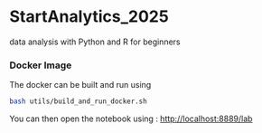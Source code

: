 # StartAnalytics_2025
data analysis with Python and R for beginners

### Docker Image

The docker can be built and run using 
```bash
bash utils/build_and_run_docker.sh
```

You can then open the notebook using :
[http://localhost:8889/lab](http://localhost:8889/lab)
